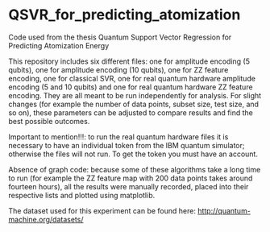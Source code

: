 # QSVR_for_predicting_atomization
Code used from the thesis Quantum Support Vector Regression for Predicting Atomization Energy

This repository includes six different files: one for amplitude encoding (5 qubits), one for amplitude encoding (10 qubits), one for ZZ feature encoding, one for classical SVR, 
one for real quantum hardware amplitude encoding (5 and 10 qubits) and one for real quantum hardware ZZ feature encoding. 
They are all meant to be run independently for analysis. For slight changes (for example the number of data points, subset size, test size, and so on), these parameters can be adjusted to compare results and find the best possible outcomes.

Important to mention!!!: to run the real quantum hardware files it is necessary to have an individual token from the IBM quantum simulator; otherwise the files will not run. To get the token you must have an account.

Absence of graph code: because some of these algorithms take a long time to run (for example the ZZ feature map with 200 data points takes around fourteen hours), 
all the results were manually recorded, placed into their respective lists and plotted using matplotlib.

The dataset used for this experiment can be found here: http://quantum-machine.org/datasets/
